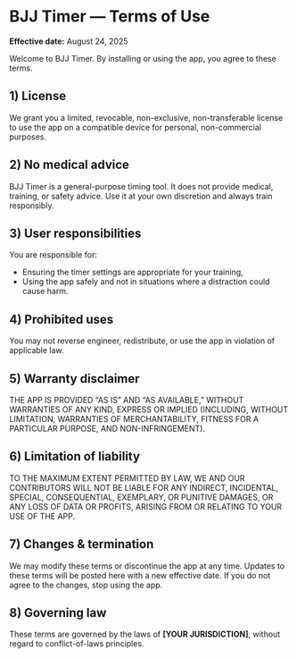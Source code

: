 # BJJ Timer — Terms of Use

**Effective date:** August 24, 2025

Welcome to BJJ Timer. By installing or using the app, you agree to these terms.

## 1) License
We grant you a limited, revocable, non-exclusive, non-transferable license to use the app on a compatible device for personal, non-commercial purposes.

## 2) No medical advice
BJJ Timer is a general-purpose timing tool. It does not provide medical, training, or safety advice. Use it at your own discretion and always train responsibly.

## 3) User responsibilities
You are responsible for:
- Ensuring the timer settings are appropriate for your training,
- Using the app safely and not in situations where a distraction could cause harm.

## 4) Prohibited uses
You may not reverse engineer, redistribute, or use the app in violation of applicable law.

## 5) Warranty disclaimer
THE APP IS PROVIDED “AS IS” AND “AS AVAILABLE,” WITHOUT WARRANTIES OF ANY KIND, EXPRESS OR IMPLIED (INCLUDING, WITHOUT LIMITATION, WARRANTIES OF MERCHANTABILITY, FITNESS FOR A PARTICULAR PURPOSE, AND NON-INFRINGEMENT).

## 6) Limitation of liability
TO THE MAXIMUM EXTENT PERMITTED BY LAW, WE AND OUR CONTRIBUTORS WILL NOT BE LIABLE FOR ANY INDIRECT, INCIDENTAL, SPECIAL, CONSEQUENTIAL, EXEMPLARY, OR PUNITIVE DAMAGES, OR ANY LOSS OF DATA OR PROFITS, ARISING FROM OR RELATING TO YOUR USE OF THE APP.

## 7) Changes & termination
We may modify these terms or discontinue the app at any time. Updates to these terms will be posted here with a new effective date. If you do not agree to the changes, stop using the app.

## 8) Governing law
These terms are governed by the laws of **[YOUR JURISDICTION]**, without regard to conflict-of-laws principles.

